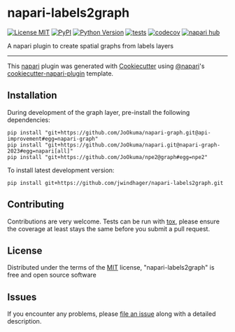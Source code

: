 # napari-labels2graph

[![License MIT](https://img.shields.io/pypi/l/napari-labels2graph.svg?color=green)](https://github.com/jwindhager/napari-labels2graph/raw/main/LICENSE)
[![PyPI](https://img.shields.io/pypi/v/napari-labels2graph.svg?color=green)](https://pypi.org/project/napari-labels2graph)
[![Python Version](https://img.shields.io/pypi/pyversions/napari-labels2graph.svg?color=green)](https://python.org)
[![tests](https://github.com/jwindhager/napari-labels2graph/workflows/tests/badge.svg)](https://github.com/jwindhager/napari-labels2graph/actions)
[![codecov](https://codecov.io/gh/jwindhager/napari-labels2graph/branch/main/graph/badge.svg)](https://codecov.io/gh/jwindhager/napari-labels2graph)
[![napari hub](https://img.shields.io/endpoint?url=https://api.napari-hub.org/shields/napari-labels2graph)](https://napari-hub.org/plugins/napari-labels2graph)

A napari plugin to create spatial graphs from labels layers

----------------------------------

This [napari] plugin was generated with [Cookiecutter] using [@napari]'s [cookiecutter-napari-plugin] template.

## Installation

During development of the graph layer, pre-install the following dependencies:

    pip install "git+https://github.com/JoOkuma/napari-graph.git@api-improvement#egg=napari-graph"
    pip install "git+https://github.com/JoOkuma/napari.git@napari-graph-2023#egg=napari[all]"
    pip install "git+https://github.com/JoOkuma/npe2@graph#egg=npe2"

<!-- You can install `napari-labels2graph` via [pip]:

    pip install napari-labels2graph -->

To install latest development version:

    pip install git+https://github.com/jwindhager/napari-labels2graph.git

## Contributing

Contributions are very welcome. Tests can be run with [tox], please ensure
the coverage at least stays the same before you submit a pull request.

## License

Distributed under the terms of the [MIT] license,
"napari-labels2graph" is free and open source software

## Issues

If you encounter any problems, please [file an issue] along with a detailed description.

[napari]: https://github.com/napari/napari
[Cookiecutter]: https://github.com/audreyr/cookiecutter
[@napari]: https://github.com/napari
[MIT]: http://opensource.org/licenses/MIT
[cookiecutter-napari-plugin]: https://github.com/napari/cookiecutter-napari-plugin
[file an issue]: https://github.com/jwindhager/napari-labels2graph/issues
[napari]: https://github.com/napari/napari
[tox]: https://tox.readthedocs.io/en/latest/
[pip]: https://pypi.org/project/pip/
[PyPI]: https://pypi.org/
